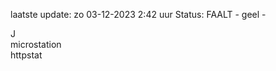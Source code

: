 laatste update: 
zo 03-12-2023  2:42   uur 
Status: FAALT - geel - 
<div class="service R">J</div><div class="service Y">microstation</div><div class="service G">httpstat</div>